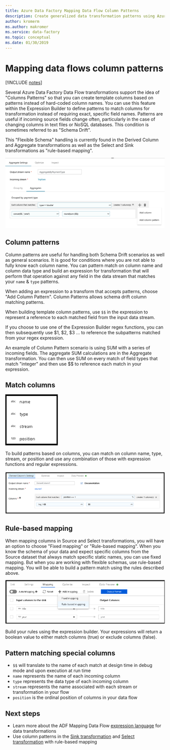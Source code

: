 ```yaml
---
title: Azure Data Factory Mapping Data Flow Column Patterns
description: Create generalized data transformation patterns using Azure Data Factory Column Patterns in Mapping Data Flows
author: kromerm
ms.author: makromer
ms.service: data-factory
ms.topic: conceptual
ms.date: 01/30/2019
---
```


# Mapping data flows column patterns

[!INCLUDE [notes](../../includes/data-factory-data-flow-preview.md)]

Several Azure Data Factory Data Flow transformations support the idea of "Columns Patterns" so that you can create template columns based on patterns instead of hard-coded column names. You can use this feature within the Expression Builder to define patterns to match columns for transformation instead of requiring exact, specific field names. Patterns are useful if incoming source fields change often, particularly in the case of changing columns in text files or NoSQL databases. This condition is sometimes referred to as "Schema Drift".

This "Flexible Schema" handling is currently found in the Derived Column and Aggregate transformations as well as the Select and Sink transformations as "rule-based mapping".

![column patterns](media/data-flow/columnpattern2.png "Column Patterns")

## Column patterns
Column patterns are useful for handling both Schema Drift scenarios as well as general scenarios. It is good for conditions where you are not able to fully know each column name. You can pattern match on column name and column data type and build an expression for transformation that will perform that operation against any field in the data stream that matches your `name` & `type` patterns.

When adding an expression to a transform that accepts patterns, choose "Add Column Pattern". Column Patterns allows schema drift column matching patterns.

When building template column patterns, use `$$` in the expression to represent a reference to each matched field from the input data stream.

If you choose to use one of the Expression Builder regex functions, you can then subsequently use $1, $2, $3 ... to reference the subpatterns matched from your regex expression.

An example of Column Pattern scenario is using SUM with a series of incoming fields. The aggregate SUM calculations are in the Aggregate transformation. You can then use SUM on every match of field types that match "integer" and then use $$ to reference each match in your expression.

## Match columns
![column pattern types](media/data-flow/pattern2.png "Pattern types")

To build patterns based on columns, you can match on column name, type, stream, or position and use any combination of those with expression functions and regular expressions.

![column position](media/data-flow/position.png "Column position")

## Rule-based mapping
When mapping columns in Source and Select transformations, you will have an option to choose "Fixed mapping" or "Rule-based mapping". When you know the schema of your data and expect specific columns from the Source dataset that always match specific static names, you can use fixed mapping. But when you are working with flexible schemas, use rule-based mapping. You will be able to build a pattern match using the rules described above.

![rule based mapping](media/data-flow/rule2.png "Rule based mapping")

Build your rules using the expression builder. Your expressions will return a boolean value to either match columns (true) or exclude columns (false).

## Pattern matching special columns

* `$$` will translate to the name of each match at design time in debug mode and upon execution at run time
* `name` represents the name of each incoming column
* `type` represents the data type of each incoming column
* `stream` represents the name associated with each stream or transformation in your flow
* `position` is the ordinal position of columns in your data flow

## Next steps
* Learn more about the ADF Mapping Data Flow [expression language](http://aka.ms/dataflowexpressions) for data transformations
* Use column patterns in the [Sink transformation](data-flow-sink.md) and [Select transformation](data-flow-select.md) with rule-based mapping
